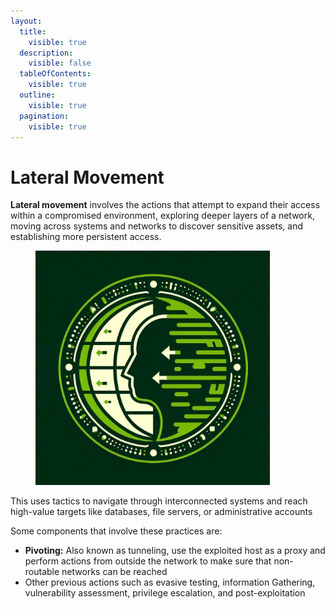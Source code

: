```yaml
---
layout:
  title:
    visible: true
  description:
    visible: false
  tableOfContents:
    visible: true
  outline:
    visible: true
  pagination:
    visible: true
---
```


# Lateral Movement

**Lateral movement** involves the actions that attempt to expand their access within a compromised environment, exploring deeper layers of a network, moving across systems and networks to discover sensitive assets, and establishing more persistent access.&#x20;

<figure><img src="../../.gitbook/assets/image (284) (1).png" alt="" width="375"><figcaption></figcaption></figure>

This uses tactics to navigate through interconnected systems and reach high-value targets like databases, file servers, or administrative accounts

Some components that involve these practices are:

* **Pivoting:** Also known as tunneling, use the exploited host as a proxy and perform actions from outside the network to make sure that non-routable networks can be reached
* Other previous actions such as evasive testing, information Gathering, vulnerability assessment, privilege escalation, and post-exploitation
